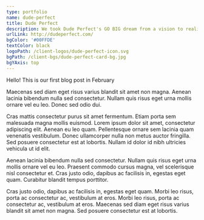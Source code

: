 ```yaml
---
type: portfolio
name: dude-perfect
title: Dude Perfect
description: We took Dude Perfect's GO BIG dream from a vision to reality with design, development, and social and video integration.
urlLink: http://dudeperfect.com/
bgColor: '#00FFDE'
textColor: black
logoPath: /client-logos/dude-perfect-icon.svg
bgPath: /client-bgs/dude-perfect-card-bg.jpg
bgYAxis: top
---
```


Hello! This is our first blog post in February

Maecenas sed diam eget risus varius blandit sit amet non magna. Aenean lacinia bibendum nulla sed consectetur. Nullam quis risus eget urna mollis ornare vel eu leo. Donec sed odio dui.

Cras mattis consectetur purus sit amet fermentum. Etiam porta sem malesuada magna mollis euismod. Lorem ipsum dolor sit amet, consectetur adipiscing elit. Aenean eu leo quam. Pellentesque ornare sem lacinia quam venenatis vestibulum. Donec ullamcorper nulla non metus auctor fringilla. Sed posuere consectetur est at lobortis. Nullam id dolor id nibh ultricies vehicula ut id elit.

Aenean lacinia bibendum nulla sed consectetur. Nullam quis risus eget urna mollis ornare vel eu leo. Praesent commodo cursus magna, vel scelerisque nisl consectetur et. Cras justo odio, dapibus ac facilisis in, egestas eget quam. Curabitur blandit tempus porttitor.

Cras justo odio, dapibus ac facilisis in, egestas eget quam. Morbi leo risus, porta ac consectetur ac, vestibulum at eros. Morbi leo risus, porta ac consectetur ac, vestibulum at eros. Maecenas sed diam eget risus varius blandit sit amet non magna. Sed posuere consectetur est at lobortis.
